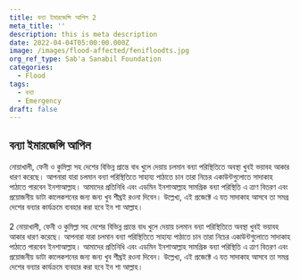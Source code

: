 ```yaml
---
title: বন্যা ইমারজেন্সি আপিল 2
meta_title: ''
description: this is meta description
date: 2022-04-04T05:00:00.000Z
image: /images/flood-affected/fenifloodts.jpg
org_ref_type: Sab'a Sanabil Foundation
categories:
  - Flood
tags:
  - বন্যা
  - Emergency
draft: false
---
```

## বন্যা ইমারজেন্সি আপিল

নোয়াখালী, ফেনী ও কুমিল্লা সহ দেশের বিভিন্ন প্রান্তে বাধ খুলে দেয়ায় চলমান বন্যা পরিস্থিতিতে অবস্থা খুবই ভয়াবহ আকার ধারণ করেছে। আপনারা যারা চলমান বন্যা পরিস্থিতিতে সাহায্য পাঠাতে চান তারা নিচের একাউন্টগুলোতে সাদাকাহ পাঠাতে পারবেন ইনশাআল্লাহ। আমাদের প্রতিনিধি এবং এডমিন ইনশাআল্লাহ সামগ্রিক বন্যা পরিস্থিতি এ ত্রাণ বিতরণ এবং প্রয়োজনীয় ডাটা কালেকশনের জন্য জন্য খুব শীঘ্রই রওনা দিবেন। উল্লেখ্য, এই প্রজেক্টে এ যত সাদাকাহ আসবে তা সমগ্র দেশের বন্যার কার্যক্রমে ব্যবহার করা হবে ইন শা আল্লাহ।\
\
2 নোয়াখালী, ফেনী ও কুমিল্লা সহ দেশের বিভিন্ন প্রান্তে বাধ খুলে দেয়ায় চলমান বন্যা পরিস্থিতিতে অবস্থা খুবই ভয়াবহ আকার ধারণ করেছে। আপনারা যারা চলমান বন্যা পরিস্থিতিতে সাহায্য পাঠাতে চান তারা নিচের একাউন্টগুলোতে সাদাকাহ পাঠাতে পারবেন ইনশাআল্লাহ। আমাদের প্রতিনিধি এবং এডমিন ইনশাআল্লাহ সামগ্রিক বন্যা পরিস্থিতি এ ত্রাণ বিতরণ এবং প্রয়োজনীয় ডাটা কালেকশনের জন্য জন্য খুব শীঘ্রই রওনা দিবেন। উল্লেখ্য, এই প্রজেক্টে এ যত সাদাকাহ আসবে তা সমগ্র দেশের বন্যার কার্যক্রমে ব্যবহার করা হবে ইন শা আল্লাহ।
